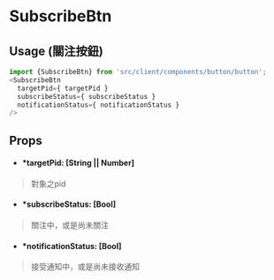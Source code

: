 # SubscribeBtn
## Usage (關注按鈕)
```javascript
import {SubscribeBtn} from 'src/client/components/button/button';
<SubscribeBtn
  targetPid={ targetPid }
  subscribeStatus={ subscribeStatus }
  notificationStatus={ notificationStatus }
/>
```
## Props
- #### *targetPid: [String || Number]
> 對象之pid
- #### *subscribeStatus: [Bool]
> 關注中，或是尚未關注
- #### *notificationStatus: [Bool]
> 接受通知中，或是尚未接收通知

